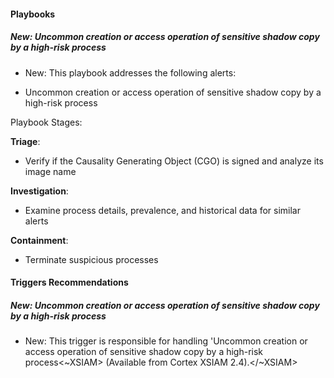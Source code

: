 #### Playbooks

##### New: Uncommon creation or access operation of sensitive shadow copy by a high-risk process

- New: This playbook addresses the following alerts:
 
- Uncommon creation or access operation of sensitive shadow copy by a high-risk process
 
Playbook Stages:
  
**Triage**: 
 
- Verify if the Causality Generating Object (CGO) is signed and analyze its image name
 
**Investigation**:
 
- Examine process details, prevalence, and historical data for similar alerts
 
**Containment**:
 
- Terminate suspicious processes


#### Triggers Recommendations

##### New: Uncommon creation or access operation of sensitive shadow copy by a high-risk process

- New: This trigger is responsible for handling 'Uncommon creation or access operation of sensitive shadow copy by a high-risk process<~XSIAM> (Available from Cortex XSIAM 2.4).</~XSIAM>
